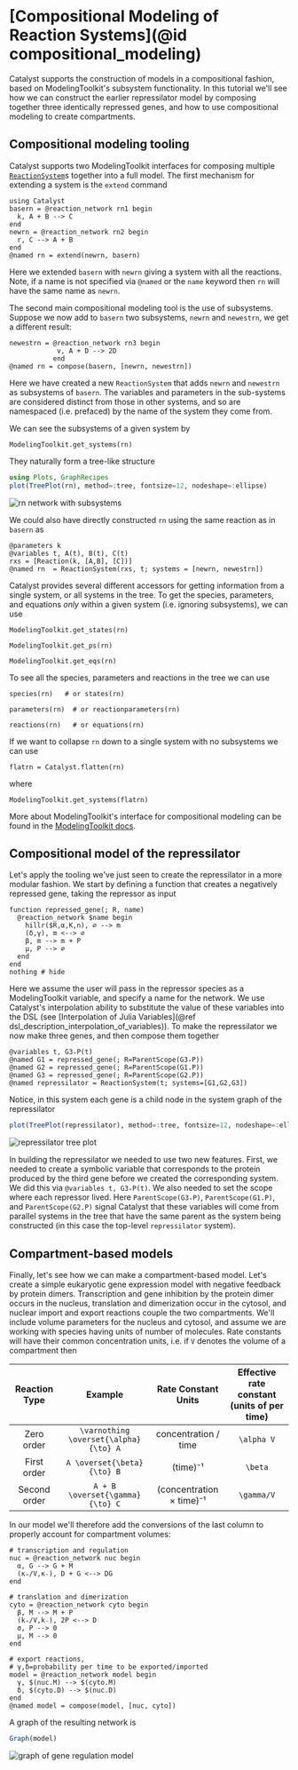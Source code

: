 # [Compositional Modeling of Reaction Systems](@id compositional_modeling)
Catalyst supports the construction of models in a compositional fashion, based
on ModelingToolkit's subsystem functionality. In this tutorial we'll see how we
can construct the earlier repressilator model by composing together three
identically repressed genes, and how to use compositional modeling to create
compartments.

## Compositional modeling tooling
Catalyst supports two ModelingToolkit interfaces for composing multiple
[`ReactionSystem`](@ref)s together into a full model. The first mechanism for
extending a system is the `extend` command
```@example ex1
using Catalyst
basern = @reaction_network rn1 begin
  k, A + B --> C
end
newrn = @reaction_network rn2 begin
  r, C --> A + B
end
@named rn = extend(newrn, basern)
```
Here we extended `basern` with `newrn` giving a system with all the
reactions. Note, if a name is not specified via `@named` or the `name` keyword
then `rn` will have the same name as `newrn`.

The second main compositional modeling tool is the use of subsystems. Suppose we
now add to `basern` two subsystems, `newrn` and `newestrn`, we get a
different result:
```@example ex1
newestrn = @reaction_network rn3 begin
            v, A + D --> 2D
           end
@named rn = compose(basern, [newrn, newestrn])
```
Here we have created a new `ReactionSystem` that adds `newrn` and `newestrn` as
subsystems of `basern`. The variables and parameters in the sub-systems are
considered distinct from those in other systems, and so are namespaced (i.e.
prefaced) by the name of the system they come from.

We can see the subsystems of a given system by
```@example ex1
ModelingToolkit.get_systems(rn)
```
They naturally form a tree-like structure
```julia
using Plots, GraphRecipes
plot(TreePlot(rn), method=:tree, fontsize=12, nodeshape=:ellipse)
```
![rn network with subsystems](../assets/rn_treeplot.svg)

We could also have directly constructed `rn` using the same reaction as in
`basern` as
```@example ex1
@parameters k
@variables t, A(t), B(t), C(t)
rxs = [Reaction(k, [A,B], [C])]
@named rn  = ReactionSystem(rxs, t; systems = [newrn, newestrn])
```

Catalyst provides several different accessors for getting information from a single system,
or all systems in the tree. To get the species, parameters, and equations *only* within a given system (i.e. ignoring subsystems), we can use
```@example ex1
ModelingToolkit.get_states(rn)
```
```@example ex1
ModelingToolkit.get_ps(rn)
```
```@example ex1
ModelingToolkit.get_eqs(rn)
```
To see all the species, parameters and reactions in the tree we can use
```@example ex1
species(rn)   # or states(rn)
```
```@example ex1
parameters(rn)  # or reactionparameters(rn)
```
```@example ex1
reactions(rn)   # or equations(rn)
```

If we want to collapse `rn` down to a single system with no subsystems we can use
```@example ex1
flatrn = Catalyst.flatten(rn)
```
where
```@example ex1
ModelingToolkit.get_systems(flatrn)
```

More about ModelingToolkit's interface for compositional modeling can be found
in the [ModelingToolkit docs](http://docs.sciml.ai/ModelingToolkit/stable/).

## Compositional model of the repressilator
Let's apply the tooling we've just seen to create the repressilator in a more
modular fashion. We start by defining a function that creates a negatively
repressed gene, taking the repressor as input
```@example ex1
function repressed_gene(; R, name)
  @reaction_network $name begin
    hillr($R,α,K,n), ∅ --> m
    (δ,γ), m <--> ∅
    β, m --> m + P
    μ, P --> ∅
  end
end
nothing # hide
```
Here we assume the user will pass in the repressor species as a ModelingToolkit
variable, and specify a name for the network. We use Catalyst's interpolation
ability to substitute the value of these variables into the DSL (see
[Interpolation of Julia Variables](@ref dsl_description_interpolation_of_variables)). To make the repressilator we now make
three genes, and then compose them together
```@example ex1
@variables t, G3₊P(t)
@named G1 = repressed_gene(; R=ParentScope(G3₊P))
@named G2 = repressed_gene(; R=ParentScope(G1.P))
@named G3 = repressed_gene(; R=ParentScope(G2.P))
@named repressilator = ReactionSystem(t; systems=[G1,G2,G3])
```
Notice, in this system each gene is a child node in the system graph of the repressilator
```julia
plot(TreePlot(repressilator), method=:tree, fontsize=12, nodeshape=:ellipse)
```
![repressilator tree plot](../assets/repressilator_treeplot.svg)

In building the repressilator we needed to use two new features. First, we
needed to create a symbolic variable that corresponds to the protein produced by
the third gene before we created the corresponding system. We did this via
`@variables t, G3₊P(t)`. We also needed to set the scope where each repressor
lived. Here `ParentScope(G3₊P)`, `ParentScope(G1.P)`, and `ParentScope(G2.P)`
signal Catalyst that these variables will come from parallel systems in the tree
that have the same parent as the system being constructed (in this case the
top-level `repressilator` system).

## Compartment-based models
Finally, let's see how we can make a compartment-based model. Let's create a
simple eukaryotic gene expression model with negative feedback by protein
dimers. Transcription and gene inhibition by the protein dimer occurs in the
nucleus, translation and dimerization occur in the cytosol, and nuclear import
and export reactions couple the two compartments. We'll include volume
parameters for the nucleus and cytosol, and assume we are working with species
having units of number of molecules. Rate constants will have their common
concentration units, i.e. if ``V`` denotes the volume of a compartment then

| Reaction Type | Example | Rate Constant Units | Effective rate constant (units of per time)
|:----------:   | :----------: | :----------:  |:------------:|
| Zero order | ``\varnothing \overset{\alpha}{\to} A`` | concentration / time | ``\alpha V`` |
| First order | ``A \overset{\beta}{\to} B`` | (time)⁻¹ | ``\beta`` |
| Second order | ``A + B \overset{\gamma}{\to} C`` | (concentration × time)⁻¹ | ``\gamma/V`` |

In our model we'll therefore add the conversions of the last column to properly
account for compartment volumes:
```@example ex1
# transcription and regulation
nuc = @reaction_network nuc begin
  α, G --> G + M
  (κ₊/V,κ₋), D + G <--> DG
end

# translation and dimerization
cyto = @reaction_network cyto begin
  β, M --> M + P
  (k₊/V,k₋), 2P <--> D
  σ, P --> 0
  μ, M --> 0
end

# export reactions,
# γ,δ=probability per time to be exported/imported
model = @reaction_network model begin
  γ, $(nuc.M) --> $(cyto.M)
  δ, $(cyto.D) --> $(nuc.D)
end
@named model = compose(model, [nuc, cyto])
```
A graph of the resulting network is
```julia
Graph(model)
```
![graph of gene regulation model](../assets/compartment_gene_regulation.svg)
